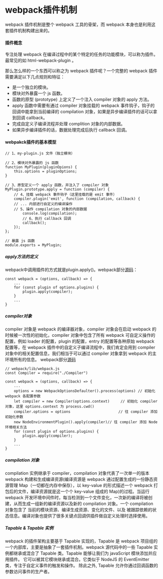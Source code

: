 # webpack插件机制
webpack 插件机制是整个 webpack 工具的骨架，而 webpack 本身也是利用这套插件机制构建出来的。

#### 插件概念
专注处理 webpack 在编译过程中的某个特定的任务的功能模块，可以称为插件。最常见的如 html-webpack-plugin 。

那么怎么样的一个东西可以称之为 webpack 插件呢？一个完整的 webpack 插件需要满足以下几点规则和特征：

+ 是一个独立的模块。
+ 模块对外暴露一个 js 函数。
+ 函数的原型 (prototype) 上定义了一个注入 compiler 对象的 apply 方法。
+ apply 函数中需要有通过 compiler 对象挂载的 webpack 事件钩子，钩子的回调中能拿到当前编译的 compilation 对象，如果是异步编译插件的话可以拿到回调 callback。
+ 完成自定义子编译流程并处理 complition 对象的内部数据。
+ 如果异步编译插件的话，数据处理完成后执行 callback 回调。

#### webpakck插件的基本模型
    // 1、my-plugin.js 文件（独立模块）

    // 2、模块对外暴露的 js 函数
    function MyPlugin(pluginOpions) {
        this.options = pluginOptions;
    }

    // 3、原型定义一个 apply 函数，并注入了 compiler 对象
    MyPlugin.prototype.apply = function (compiler) {
        // 4、挂载 webpack 事件钩子（这里挂载的是 emit 事件）
        compiler.plugin('emit', function (compilation, callback) {
        // ... 内部进行自定义的编译操作
        // 5、操作 compilation 对象的内部数据
            console.log(compilation);
            // 6、执行 callback 回调
            callback();
        });
    };

    // 暴露 js 函数
    module.exports = MyPlugin;
##### apply方法的定义
webpack中调用插件的方式就是plugin.apply()。webpack部分[源码](https://github.com/webpack/webpack/blob/10282ea20648b465caec6448849f24fc34e1ba3e/lib/webpack.js#L35)：

    const webpack = (options, callback) => {
        ...
        for (const plugin of options.plugins) {
            plugin.apply(compiler);
        }
        ...
    }
##### compiler对象
compiler 对象是 webpack 的编译器对象，compiler 对象会在启动 webpack 的时候被一次性的初始化，compiler 对象中包含了所有 webpack 可自定义操作的配置，例如 loader 的配置，plugin 的配置，entry 的配置等各种原始 webpack 配置等，在 webpack 插件中的自定义子编译流程中，我们肯定会用到 compiler 对象中的相关配置信息，我们相当于可以通过 compiler 对象拿到 webpack 的主环境所有的信息。
webpack部分[源码](https://github.com/webpack/webpack/blob/10282ea20648b465caec6448849f24fc34e1ba3e/lib/webpack.js#L30)

    // webpack/lib/webpack.js
    const Compiler = require("./Compiler")

    const webpack = (options, callback) => {
        ...
        options = new WebpackOptionsDefaulter().process(options) // 初始化 webpack 各配置参数
        let compiler = new Compiler(options.context)     // 初始化 compiler 对象，这里 options.context 为 process.cwd()
        compiler.options = options                      // 往 compiler 添加初始化参数
        new NodeEnvironmentPlugin().apply(compiler)// 往 compiler 添加 Node 环境相关方法
        for (const plugin of options.plugins) {
            plugin.apply(compiler);
        }
        ...
    }

##### compilation 对象
compilation 实例继承于 compiler，compilation 对象代表了一次单一的版本 webpack 构建和生成编译资源(编译资源是 webpack 通过配置生成的一份静态资源管理 Map（一切都在内存中保存），以 key-value 的形式描述一个 webpack 打包后的文件，编译资源就是这一个个 key-value 组成的 Map)的过程。当运行 webpack 开发环境中间件时，每当检测到一个文件变化，一次新的编译将被创建，从而生成一组新的编译资源以及新的 compilation 对象。一个 compilation 对象包含了 当前的模块资源、编译生成资源、变化的文件、以及 被跟踪依赖的状态信息。编译对象也提供了很多关键点回调供插件做自定义处理时选择使用。
##### Tapable & Tapable 实例
webpack 的插件架构主要基于 Tapable 实现的，Tapable 是 webpack 项目组的一个内部库，主要是抽象了一套插件机制。webpack 源代码中的一些 Tapable 实例都继承或混合了 Tapable 类。Tapable 能够让我们为 javaScript 模块添加并应用插件。 它可以被其它模块继承或混合。它类似于 NodeJS 的 EventEmitter 类，专注于自定义事件的触发和操作。 除此之外, Tapable 允许你通过回调函数的参数访问事件的生产者。
